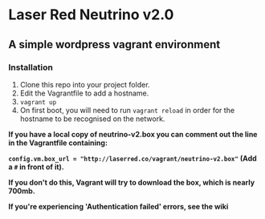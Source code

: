 # Laser Red Neutrino v2.0
## A simple wordpress vagrant environment

### Installation
1. Clone this repo into your project folder.
2. Edit the Vagrantfile to add a hostname.
3. `vagrant up`
4. On first boot, you will need to run `vagrant reload` in order for the hostname to be recognised on the network.

**If you have a local copy of neutrino-v2.box you can comment out the line in the Vagrantfile containing:**

**`config.vm.box_url = "http://laserred.co/vagrant/neutrino-v2.box"` (Add a `#` in front of it).**

**If you don't do this, Vagrant will try to download the box, which is nearly 700mb.**

**If you're experiencing 'Authentication failed' errors, see the wiki**